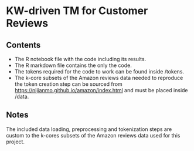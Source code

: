 # KW-driven TM for Customer Reviews

## Contents

- The R notebook file with the code including its results.
- The R markdown file contains the only the code.
- The tokens required for the code to work can be found inside /tokens.
- The k-core subsets of the Amazon reviews data needed to reproduce the token creation step can be sourced from https://nijianmo.github.io/amazon/index.html and must be placed inside /data.

## Notes

The included data loading, preprocessing and tokenization steps are custom to the k-cores subsets of the Amazon reviews data used for this project.
